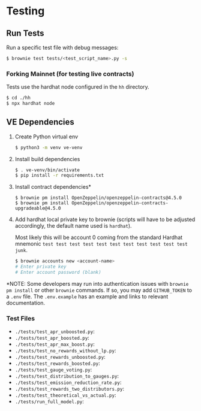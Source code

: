 # Testing

## Run Tests

Run a specific test file with debug messages:

```bash
$ brownie test tests/<test_script_name>.py -s
```

### Forking Mainnet (for testing live contracts)

Tests use the hardhat node configured in the `hh` directory.

```bash
$ cd ./hh
$ npx hardhat node
```

## VE Dependencies

1. Create Python virtual env

   ```bash
   $ python3 -m venv ve-venv
   ```

2. Install build dependencies

   ```bash
   $ . ve-venv/bin/activate
   $ pip install -r requirements.txt
   ```

3. Install contract dependencies\*

   ```
   $ brownie pm install OpenZeppelin/openzeppelin-contracts@4.5.0
   $ brownie pm install OpenZeppelin/openzeppelin-contracts-upgradeable@4.5.0
   ```

4. Add hardhat local private key to brownie (scripts will have to be adjusted accordingly, the default name used is `hardhat`).

   Most likely this will be account 0 coming from the standard Hardhat mnemonic `test test test test test test test test test test test junk`.

   ```bash
   $ brownie accounts new <account-name>
   # Enter private key
   # Enter account password (blank)
   ```

\*NOTE: Some developers may run into authentication issues with `brownie pm install` or other `brownie` commands. If so, you may add `GITHUB_TOKEN` to a `.env` file. The `.env.example` has an example and links to relevant documentation.

### Test Files

- `./tests/test_apr_unboosted.py`:
- `./tests/test_apr_boosted.py`:
- `./tests/test_apr_max_boost.py`:
- `./tests/test_no_rewards_without_lp.py`:
- `./tests/test_rewards_unboosted.py`:
- `./tests/test_rewards_boosted.py`:
- `./tests/test_gauge_voting.py`:
- `./tests/test_distribution_to_gauges.py`:
- `./tests/test_emission_reduction_rate.py`:
- `./tests/test_rewards_two_distributors.py`:
- `./tests/test_theoretical_vs_actual.py`:
- `./tests/run_full_model.py`:
